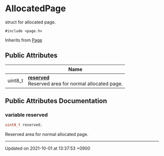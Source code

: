 

# AllocatedPage



struct for allocated page. 


`#include <page.h>`

Inherits from [Page](/Classes/Page)

## Public Attributes

|                | Name           |
| -------------- | -------------- |
| uint8_t | **[reserved](/Classes/AllocatedPage#variable-reserved)** <br>Reserved area for normal allocated page.  |

## Public Attributes Documentation

### variable reserved

```cpp
uint8_t reserved;
```

Reserved area for normal allocated page. 

-------------------------------

Updated on 2021-10-01 at 13:37:53 +0900